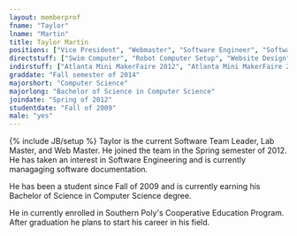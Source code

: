 ```yaml
---
layout: memberprof
fname: "Taylor"
lname: "Martin"
title: Taylor Martin
positions: ["Vice President", "Webmaster", "Software Engineer", "Software Developer"]
directstuff: ["Swim Computer", "Robot Computer Setup", "Website Design", "Website Content"]
indirstuff: ["Atlanta Mini MakerFaire 2012", "Atlanta Mini MakerFaire 2013"]
graddate: "Fall semester of 2014"
majorshort: "Computer Science"
majorlong: "Bachelor of Science in Computer Science"
joindate: "Spring of 2012"
studentdate: "Fall of 2009"
male: "yes"
---
```

{% include JB/setup %}
Taylor is the current Software Team Leader, Lab Master, and Web Master. He joined the team in the Spring semester of 2012. He has taken an interest in Software Engineering and is currently managaging software documentation.

He has been a student since Fall of 2009 and is currently earning his Bachelor of Science in Computer Science degree.

He in currently enrolled in Southern Poly's Cooperative Education Program. After graduation he plans to start his career in his field.

